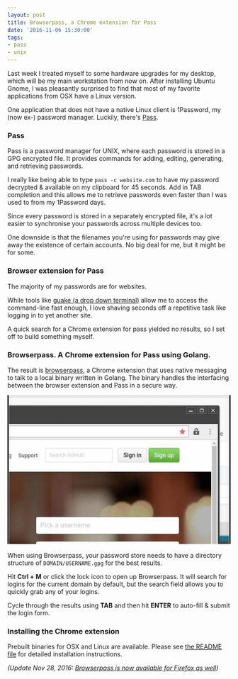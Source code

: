 ```yaml
---
layout: post
title: Browserpass, a Chrome extension for Pass
date: '2016-11-06 15:30:00'
tags:
- pass
- unix
---
```


Last week I treated myself to some hardware upgrades for my desktop, which will be my main workstation from now on.
After installing Ubuntu Gnome, I was pleasantly surprised to find that most of my favorite applications from OSX have a Linux version.

One application that does not have a native Linux client is 1Password, my (now ex-) password manager. Luckily, there's [Pass](https://www.passwordstore.org/).

### Pass

Pass is a password manager for UNIX, where each password is stored in a GPG encrypted file. It provides commands for adding, editing, generating, and retrieving passwords.

I really like being able to type `pass -c website.com` to have my password decrypted & available on my clipboard for 45 seconds. Add in TAB completion and this allows me to retrieve passwords even faster than I was used to from my 1Password days.

Since every password is stored in a separately encrypted file, it's a lot easier to synchronise your passwords across multiple devices too.

One downside is that the filenames you're using for passwords may give away the existence of certain accounts. No big deal for me, but it might be for some.

### Browser extension for Pass

The majority of my passwords are for websites.

While tools like [guake (a drop down terminal)](http://guake-project.org/) allow me to access the command-line fast enough, I love shaving seconds off a repetitive task like logging in to yet another site.

A quick search for a Chrome extension for pass yielded no results, so I set off to build something myself.

### Browserpass. A Chrome extension for Pass using Golang.

The result is [browserpass](https://github.com/dannyvankooten/browserpass), a Chrome extension that uses native messaging to talk to a local binary written in Golang. The binary handles the interfacing between the browser extension and Pass in a secure way.

![Browserpass in action](/media/browserpass.gif)

When using Browserpass, your password store needs to have a directory structure of `DOMAIN/USERNAME.gpg` for the best results.

Hit <strong>Ctrl + M</strong> or click the lock icon to open up Browserpass. It will search for logins for the current domain by default, but the search field allows you to quickly grab any of your logins.

Cycle through the results using <strong>TAB</strong> and then hit <strong>ENTER</strong> to auto-fill & submit the login form.

### Installing the Chrome extension

Prebuilt binaries for OSX and Linux are available. Please see [the README file](https://github.com/dannyvankooten/chrome-gopass/blob/master/README.md) for detailed installation instructions.

_(Update Nov 28, 2016: [Browserpass is now available for Firefox as well](https://dannyvankooten.com/browserpass-for-firefox/))_
